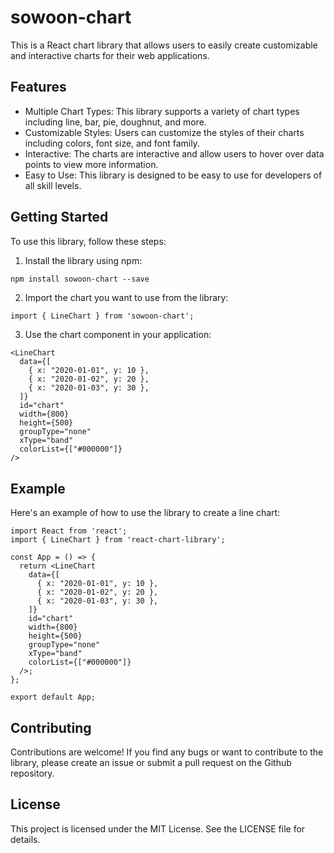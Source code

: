 # sowoon-chart

This is a React chart library that allows users to easily create customizable and interactive charts for their web applications.

## Features
- Multiple Chart Types: This library supports a variety of chart types including line, bar, pie, doughnut, and more.
- Customizable Styles: Users can customize the styles of their charts including colors, font size, and font family.
- Interactive: The charts are interactive and allow users to hover over data points to view more information.
- Easy to Use: This library is designed to be easy to use for developers of all skill levels.

## Getting Started
To use this library, follow these steps:

1. Install the library using npm:
```css
npm install sowoon-chart --save
```

2. Import the chart you want to use from the library:
```tsx
import { LineChart } from 'sowoon-chart';
```

3. Use the chart component in your application:
```tsx
<LineChart
  data={[
    { x: "2020-01-01", y: 10 },
    { x: "2020-01-02", y: 20 },
    { x: "2020-01-03", y: 30 },
  ]}
  id="chart"
  width={800}
  height={500}
  groupType="none"
  xType="band"
  colorList={["#000000"]}
/>
```

## Example
Here's an example of how to use the library to create a line chart:

```tsx
import React from 'react';
import { LineChart } from 'react-chart-library';

const App = () => {
  return <LineChart
    data={[
      { x: "2020-01-01", y: 10 },
      { x: "2020-01-02", y: 20 },
      { x: "2020-01-03", y: 30 },
    ]}
    id="chart"
    width={800}
    height={500}
    groupType="none"
    xType="band"
    colorList={["#000000"]}
  />;
};

export default App;
```

## Contributing
Contributions are welcome! If you find any bugs or want to contribute to the library, please create an issue or submit a pull request on the Github repository.

## License
This project is licensed under the MIT License. See the LICENSE file for details.
